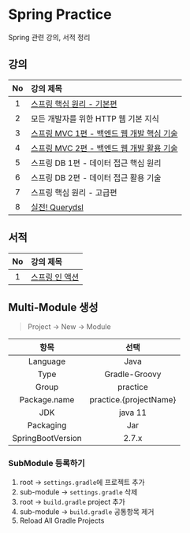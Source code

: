 # Spring Practice

Spring 관련 강의, 서적 정리

## 강의

| No  | 강의 제목                                                                                      |
|:---:|:-------------------------------------------------------------------------------------------|
|  1  | [스프링 핵심 원리 - 기본편](https://github.com/jun108059/spring-practice/tree/main/basic)            |
|  2  | 모든 개발자를 위한 HTTP 웹 기본 지식                                                                    |
|  3  | [스프링 MVC 1편 - 백엔드 웹 개발 핵심 기술](https://github.com/jun108059/spring-practice/tree/main/mvc1) |
|  4  | [스프링 MVC 2편 - 백엔드 웹 개발 활용 기술](https://github.com/jun108059/spring-practice/tree/main/mvc2) |
|  5  | 스프링 DB 1편 - 데이터 접근 핵심 원리                                                                   |
|  6  | 스프링 DB 2편 - 데이터 접근 활용 기술                                                                   |
|  7  | 스프링 핵심 원리 - 고급편                                                                            |
|  8  | [실전! Querydsl](https://github.com/jun108059/spring-practice/tree/main/querydsl)            |

## 서적

| No  | 강의 제목                                                                               |
|:---:|:------------------------------------------------------------------------------------|
|  1  | [스프링 인 액션](https://github.com/jun108059/spring-practice/tree/main/spring-in-action) |

## Multi-Module 생성

> Project → New → Module

|        항목         |           선택           |
|:-----------------:|:----------------------:|
|     Language      |          Java          |
|       Type        |     Gradle-Groovy      |
|       Group       |        practice        |
|   Package.name    | practice.{projectName} |
|        JDK        |        java 11         |
|     Packaging     |          Jar           |
| SpringBootVersion |         2.7.x          |

### SubModule 등록하기

1. root → `settings.gradle`에 프로젝트 추가
2. sub-module → `settings.gradle` 삭제
3. root → `build.gradle` project 추가
4. sub-module → `build.gradle` 공통항목 제거
5. Reload All Gradle Projects